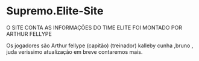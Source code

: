 # Supremo.Elite-Site
O SITE CONTA AS INFORMAÇÕES DO TIME ELITE FOI MONTADO POR ARTHUR FELLYPE

 Os jogadores são Arthur fellype (capitão)
 (treinador) kalleby cunha ,bruno , juda verissimo
 atualização em breve  contaremos mais.

